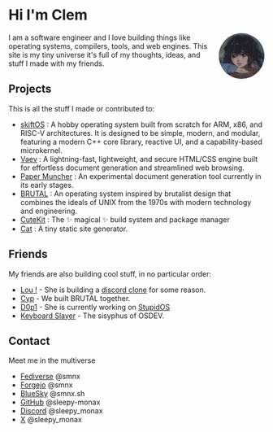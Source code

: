 # Hi I'm **Clem**
<script src="./neko/oneko.js"></script>
<img id="avatar" alt="LGPL3 License" src="avatar.jpeg" />
<style>
    #avatar {
        float: right;
        width: 5rlh;
        height: 5rlh;
        margin-left: 0.5ch;
        border-radius: 999px;
    }
</style>


I am a software engineer and I love building things like operating systems, compilers, tools, and web engines. This site is my tiny universe it's full of my thoughts, ideas, and stuff I made with my friends.

## Projects

This is all the stuff I made or contributed to:

 - [skiftOS](https://github.com/skift-org/skift) : A hobby operating system built from scratch for ARM, x86, and RISC-V architectures. It is designed to be simple, modern, and modular, featuring a modern C++ core library, reactive UI, and a capability-based microkernel.
 - [Vaev](https://github.com/skift-org/skift/tree/main/src/web) : A lightning-fast, lightweight, and secure HTML/CSS engine built for effortless document generation and streamlined web browsing.
 - [Paper Muncher](https://github.com/odoo/paper-muncher) : An experimental document generation tool currently in its early stages.
 - [BRUTAL](https://github.com/brutal-org/brutal) : An operating system inspired by brutalist design that combines the ideals of UNIX from the 1970s with modern technology and engineering.
 - [CuteKit](https://github.com/cute-engineering/cutekit) : The ✨ magical ✨ build system and package manager
 - [Cat](https://cute-engineering.github.io/cat/) : A tiny static site generator.

## Friends

My friends are also building cool stuff, in no particular order:

 - [Lou !](https://habert.me/portfolio) - She is building a [discord clone](https://disclone.carbonlab.dev/) for some reason.
 - [Cyp](https://cyp.sh/) - We built BRUTAL together.
 - [D0p1](https://github.com/d0p1s4m4) - She is currently working on [StupidOS](https://stupidos.d0p1.eu/files/docs/intro-txt.html)
 - [Keyboard Slayer](https://github.com/Keyboard-Slayer) - The sisyphus of OSDEV.

## Contact

Meet me in the multiverse

 - [Fediverse](https://social.cute.engineering/@smnx) @smnx
 - [Forgejo](https://git.cute.engineering/smnx) @smnx
 - [BlueSky](https://bsky.app/profile/smnx.sh) @smnx.sh
 - [GitHub](https://github.com/sleepy-monax) @sleepy-monax
 - [Discord](https://discord.com/users/217368892455124993) @sleepy_monax
 - [X](https://twitter.com/sleepy_monax) @sleepy_monax

